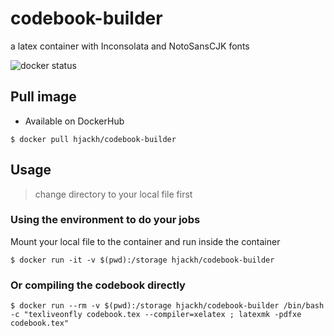 # codebook-builder
a latex container with Inconsolata and NotoSansCJK fonts

![docker status](https://github.com/hjackh/codebook-builder/actions/workflows/docker-publish.yml/badge.svg)

## Pull image
* Available on DockerHub
```
$ docker pull hjackh/codebook-builder
```

## Usage

> change directory to your local file first

### Using the environment to do your jobs
Mount your local file to the container and run inside the container
```
$ docker run -it -v $(pwd):/storage hjackh/codebook-builder
```

### Or compiling the codebook directly
```
$ docker run --rm -v $(pwd):/storage hjackh/codebook-builder /bin/bash -c "texliveonfly codebook.tex --compiler=xelatex ; latexmk -pdfxe codebook.tex"
```
